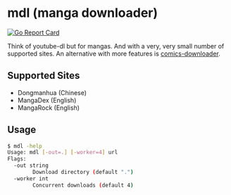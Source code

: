 # mdl (manga downloader)

[![Go Report Card](https://goreportcard.com/badge/github.com/bake/mdl)](https://goreportcard.com/report/github.com/bake/mdl)

Think of youtube-dl but for mangas. And with a very, very small number of
supported sites. An alternative with more features is
[comics-downloader](https://github.com/Girbons/comics-downloader).

## Supported Sites

- Dongmanhua (Chinese)
- MangaDex (English)
- MangaRock (English)

## Usage

```bash
$ mdl -help
Usage: mdl [-out=.] [-worker=4] url
Flags:
  -out string
        Download directory (default ".")
  -worker int
        Concurrent downloads (default 4)
```
